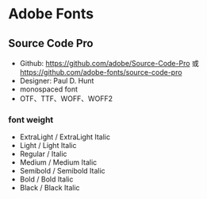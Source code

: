 # Adobe Fonts

## Source Code Pro
- Github: https://github.com/adobe/Source-Code-Pro 或 https://github.com/adobe-fonts/source-code-pro
- Designer: Paul D. Hunt
- monospaced font
- OTF、TTF、WOFF、WOFF2


### font weight
- ExtraLight / ExtraLight Italic
- Light / Light Italic
- Regular / Italic
- Medium / Medium Italic
- Semibold / Semibold Italic
- Bold / Bold Italic
- Black / Black Italic

